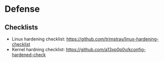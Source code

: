# Defense

## Checklists
- Linux hardening checklist: https://github.com/trimstray/linux-hardening-checklist
- Kernel hardning checklist: https://github.com/a13xp0p0v/kconfig-hardened-check

